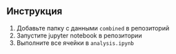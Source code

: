 ## Инструкция
1. Добавьте папку с данными `combined` в репозиторий
2. Запустите jupyter notebook в репозитории
3. Выполните все ячейки в `analysis.ipynb`